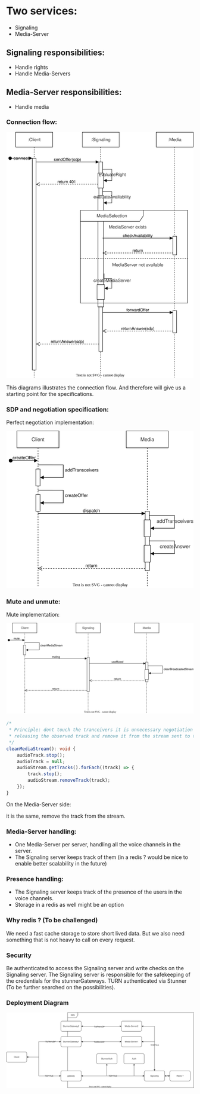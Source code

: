 # Two services:
- Signaling
- Media-Server

## Signaling responsibilities:
- Handle rights
- Handle Media-Servers

## Media-Server responsibilities:
- Handle media

### Connection flow:

![Connection flow](./connect.drawio.svg)

This diagrams illustrates the connection flow. And therefore will give us a starting point for the specifications.

### SDP and negotiation specification:

Perfect negotiation implementation:

![Negotiation](./negotiation.drawio.svg)

### Mute and unmute:

Mute implementation:

![Mute](./mute.drawio.svg)

```Typescript
/*
 * Principle: dont touch the tranceivers it is unnecessary negotiation
 * releasing the observed track and remove it from the stream sent to the server in order for the browser to know you are not listening anymore.
 */
cleanMediaStream(): void {
    audioTrack.stop();
    audioTrack = null;
    audioStream.getTracks().forEach((track) => {
        track.stop();
        audioStream.removeTrack(track);
    });
}
```

On the Media-Server side:

it is the same, remove the track from the stream.

### Media-Server handling:

- One Media-Server per server, handling all the voice channels in the server.
- The Signaling server keeps track of them (in a redis ? would be nice to enable better scalability in the future)

### Presence handling:

- The Signaling server keeps track of the presence of the users in the voice channels.
- Storage in a redis as well might be an option

### Why redis ? (To be challenged)

We need a fast cache storage to store short lived data.
But we also need something that is not heavy to call on every request.

### Security

Be authenticated to access the Signaling server and write checks on the Signaling server.
The Signaling server is responsible for the safekeeping of the credentials for the stunnerGateways.
TURN authenticated via Stunner (To be further searched on the possibilities).

### Deployment Diagram

![Deployment Diagram](./deployment.drawio.svg)